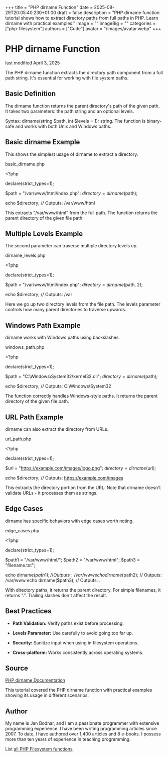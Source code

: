 +++
title = "PHP dirname Function"
date = 2025-08-29T20:05:40.230+01:00
draft = false
description = "PHP dirname function tutorial shows how to extract directory paths from full paths in PHP. Learn dirname with practical examples."
image = ""
imageBig = ""
categories = ["php-filesystem"]
authors = ["Cude"]
avatar = "/images/avatar.webp"
+++

# PHP dirname Function

last modified April 3, 2025

The PHP dirname function extracts the directory path component from
a full path string. It's essential for working with file system paths.

## Basic Definition

The dirname function returns the parent directory's path of the
given path. It takes two parameters: the path string and an optional levels.

Syntax: dirname(string $path, int $levels = 1): string. The function
is binary-safe and works with both Unix and Windows paths.

## Basic dirname Example

This shows the simplest usage of dirname to extract a directory.

basic_dirname.php
  

&lt;?php

declare(strict_types=1);

$path = "/var/www/html/index.php";
$directory = dirname($path);

echo $directory; // Outputs: /var/www/html

This extracts "/var/www/html" from the full path. The function returns the parent
directory of the given file path.

## Multiple Levels Example

The second parameter can traverse multiple directory levels up.

dirname_levels.php
  

&lt;?php

declare(strict_types=1);

$path = "/var/www/html/index.php";
$directory = dirname($path, 2);

echo $directory; // Outputs: /var

Here we go up two directory levels from the file path. The levels parameter
controls how many parent directories to traverse upwards.

## Windows Path Example

dirname works with Windows paths using backslashes.

windows_path.php
  

&lt;?php

declare(strict_types=1);

$path = "C:\\Windows\\System32\\kernel32.dll";
$directory = dirname($path);

echo $directory; // Outputs: C:\Windows\System32

The function correctly handles Windows-style paths. It returns the parent
directory of the given file path.

## URL Path Example

dirname can also extract the directory from URLs.

url_path.php
  

&lt;?php

declare(strict_types=1);

$url = "https://example.com/images/logo.png";
$directory = dirname($url);

echo $directory; // Outputs: https://example.com/images

This extracts the directory portion from the URL. Note that dirname
doesn't validate URLs - it processes them as strings.

## Edge Cases

dirname has specific behaviors with edge cases worth noting.

edge_cases.php
  

&lt;?php

declare(strict_types=1);

$path1 = "/var/www/html/";
$path2 = "/var/www/html";
$path3 = "filename.txt";

echo dirname($path1); // Outputs: /var/www
echo dirname($path2); // Outputs: /var/www
echo dirname($path3); // Outputs: .

With directory paths, it returns the parent directory. For simple filenames, it
returns ".". Trailing slashes don't affect the result.

## Best Practices

- **Path Validation:** Verify paths exist before processing.

- **Levels Parameter:** Use carefully to avoid going too far up.

- **Security:** Sanitize input when using in filesystem operations.

- **Cross-platform:** Works consistently across operating systems.

## Source

[PHP dirname Documentation](https://www.php.net/manual/en/function.dirname.php)

This tutorial covered the PHP dirname function with practical
examples showing its usage in different scenarios.

## Author

My name is Jan Bodnar, and I am a passionate programmer with extensive
programming experience. I have been writing programming articles since 2007.
To date, I have authored over 1,400 articles and 8 e-books. I possess more
than ten years of experience in teaching programming.

List [all PHP Filesystem functions](/php/#php-fs).